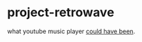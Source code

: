 # project-retrowave
what youtube music player [could have been](https://swoodipto.github.io/project-retrowave).
